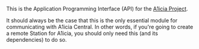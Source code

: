 This is the Application Programming Interface (API) for the [A1icia Project](https://github.com/markhull/A1icia).

It should always be the case that this is the only essential module for communicating with A1icia Central. In other words, if 
you're going to create a remote Station for A1icia, you should only need this (and its dependencies) to do so.
